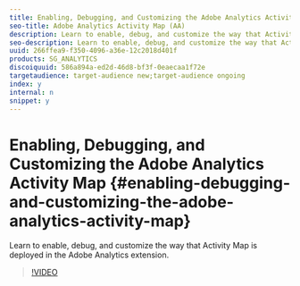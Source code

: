 ```yaml
---
title: Enabling, Debugging, and Customizing the Adobe Analytics Activity Map
seo-title: Adobe Analytics Activity Map (AA) 
description: Learn to enable, debug, and customize the way that Activity Map is deployed in the Adobe Analytics extension.
seo-description: Learn to enable, debug, and customize the way that Activity Map is deployed in the Adobe Analytics extension. (AA)
uuid: 266ffea9-f350-4096-a36e-12c2018d401f
products: SG_ANALYTICS
discoiquuid: 586a894a-ed2d-46d8-bf3f-0eaecaa1f72e
targetaudience: target-audience new;target-audience ongoing
index: y
internal: n
snippet: y
---
```


# Enabling, Debugging, and Customizing the Adobe Analytics Activity Map {#enabling-debugging-and-customizing-the-adobe-analytics-activity-map}

Learn to enable, debug, and customize the way that Activity Map is deployed in the Adobe Analytics extension.

>[!VIDEO](https://video.tv.adobe.com/v/25878?quality=12)